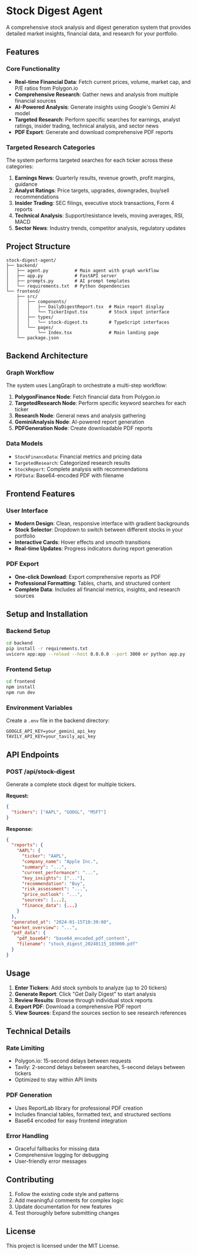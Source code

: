 # Stock Digest Agent

A comprehensive stock analysis and digest generation system that provides detailed market insights, financial data, and research for your portfolio.

## Features

### Core Functionality
- **Real-time Financial Data**: Fetch current prices, volume, market cap, and P/E ratios from Polygon.io
- **Comprehensive Research**: Gather news and analysis from multiple financial sources
- **AI-Powered Analysis**: Generate insights using Google's Gemini AI model
- **Targeted Research**: Perform specific searches for earnings, analyst ratings, insider trading, technical analysis, and sector news
- **PDF Export**: Generate and download comprehensive PDF reports

### Targeted Research Categories
The system performs targeted searches for each ticker across these categories:

1. **Earnings News**: Quarterly results, revenue growth, profit margins, guidance
2. **Analyst Ratings**: Price targets, upgrades, downgrades, buy/sell recommendations
3. **Insider Trading**: SEC filings, executive stock transactions, Form 4 reports
4. **Technical Analysis**: Support/resistance levels, moving averages, RSI, MACD
5. **Sector News**: Industry trends, competitor analysis, regulatory updates

## Project Structure

```
stock-digest-agent/
├── backend/
│   ├── agent.py          # Main agent with graph workflow
│   ├── app.py            # FastAPI server
│   ├── prompts.py        # AI prompt templates
│   └── requirements.txt  # Python dependencies
└── frontend/
    ├── src/
    │   ├── components/
    │   │   ├── DailyDigestReport.tsx  # Main report display
    │   │   └── TickerInput.tsx        # Stock input interface
    │   ├── types/
    │   │   └── stock-digest.ts        # TypeScript interfaces
    │   └── pages/
    │       └── Index.tsx              # Main landing page
    └── package.json
```

## Backend Architecture

### Graph Workflow
The system uses LangGraph to orchestrate a multi-step workflow:

1. **PolygonFinance Node**: Fetch financial data from Polygon.io
2. **TargetedResearch Node**: Perform specific keyword searches for each ticker
3. **Research Node**: General news and analysis gathering
4. **GeminiAnalysis Node**: AI-powered report generation
5. **PDFGeneration Node**: Create downloadable PDF reports

### Data Models
- `StockFinanceData`: Financial metrics and pricing data
- `TargetedResearch`: Categorized research results
- `StockReport`: Complete analysis with recommendations
- `PDFData`: Base64-encoded PDF with filename

## Frontend Features

### User Interface
- **Modern Design**: Clean, responsive interface with gradient backgrounds
- **Stock Selector**: Dropdown to switch between different stocks in your portfolio
- **Interactive Cards**: Hover effects and smooth transitions
- **Real-time Updates**: Progress indicators during report generation

### PDF Export
- **One-click Download**: Export comprehensive reports as PDF
- **Professional Formatting**: Tables, charts, and structured content
- **Complete Data**: Includes all financial metrics, insights, and research sources

## Setup and Installation

### Backend Setup
```bash
cd backend
pip install -r requirements.txt
uvicorn app:app --reload --host 0.0.0.0 --port 3000 or python app.py
```

### Frontend Setup
```bash
cd frontend
npm install
npm run dev
```

### Environment Variables
Create a `.env` file in the backend directory:
```
GOOGLE_API_KEY=your_gemini_api_key
TAVILY_API_KEY=your_tavily_api_key
```

## API Endpoints

### POST /api/stock-digest
Generate a complete stock digest for multiple tickers.

**Request:**
```json
{
  "tickers": ["AAPL", "GOOGL", "MSFT"]
}
```

**Response:**
```json
{
  "reports": {
    "AAPL": {
      "ticker": "AAPL",
      "company_name": "Apple Inc.",
      "summary": "...",
      "current_performance": "...",
      "key_insights": ["..."],
      "recommendation": "Buy",
      "risk_assessment": "...",
      "price_outlook": "...",
      "sources": [...],
      "finance_data": {...}
    }
  },
  "generated_at": "2024-01-15T10:30:00",
  "market_overview": "...",
  "pdf_data": {
    "pdf_base64": "base64_encoded_pdf_content",
    "filename": "stock_digest_20240115_103000.pdf"
  }
}
```

## Usage

1. **Enter Tickers**: Add stock symbols to analyze (up to 20 tickers)
2. **Generate Report**: Click "Get Daily Digest" to start analysis
3. **Review Results**: Browse through individual stock reports
4. **Export PDF**: Download a comprehensive PDF report
5. **View Sources**: Expand the sources section to see research references

## Technical Details

### Rate Limiting
- Polygon.io: 15-second delays between requests
- Tavily: 2-second delays between searches, 5-second delays between tickers
- Optimized to stay within API limits

### PDF Generation
- Uses ReportLab library for professional PDF creation
- Includes financial tables, formatted text, and structured sections
- Base64 encoded for easy frontend integration

### Error Handling
- Graceful fallbacks for missing data
- Comprehensive logging for debugging
- User-friendly error messages

## Contributing

1. Follow the existing code style and patterns
2. Add meaningful comments for complex logic
3. Update documentation for new features
4. Test thoroughly before submitting changes

## License

This project is licensed under the MIT License. 